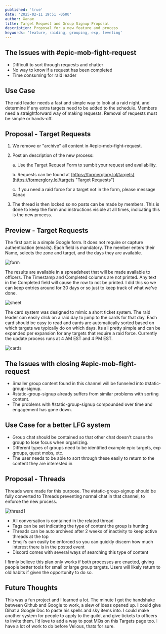 ```yaml
---
published: 'true'
date: '2025-02-11 19:51 -0500'
author: Xanax
title: Target Request and Group Signup Proposal
description: Proposal for a new feature and process
keywords: 'feature, raiding, grouping, exp, leveling'
---
```

## The Issues with #epic-mob-fight-request
- Difficult to sort through requests and chatter
- No way to know if a request has been completed
- Time consuming for raid leader

## Use Case

The raid leader needs a fast and simple way to look at a raid night, and determine if any extra targets need to be added to the schedule. Members need a straightforward way of making requests. Removal of requests must be simple or hands-off.

## Proposal - Target Requests

1. We remove or "archive" all content in #epic-mob-fight-request.
2. Post an description of the new process:

	a. Use the Target Request Form to sumbit your request and availability.
    
    b. Requests can be found at [https://formerglory.lol/targets](https://formerglory.lol/targets "Target Requests")
    
    c. If you need a raid force for a target not in the form, please message Xanax
    
3. The thread is then locked so no posts can be made by members. This is done to keep the form and instructions visible at all times, indicating this is the new process. 

## Preview - Target Requests

The first part is a simple Google form. It does not require or capture authentication (emails). Each field is mandatory. The member enters their Name, selects the zone and target, and the days they are available. 

![form]({{site.baseurl}}/assets/img/form.png)

The results are available in a spreadsheet that will be made available to officers. The Timestamp and Completed columns are not printed. Any text in the Completed field will cause the row to not be printed. I did this so we can keep entries around for 30 days or so just to keep track of what we've done. 

![sheet]({{site.baseurl}}/assets/img/sheet.png)

The card system was designed to mimic a short ticket system. The raid leader can easily click on a raid day to jump to the cards for that day. Each card should be easy to read and cards are automatically sorted based on which targets we typically do on which days. Its all pretty simple and can be expanded per expansion for any targets that require a raid force. Currently the update process runs at 4 AM EST and 4 PM EST. 

![cards]({{site.baseurl}}/assets/img/cards.png)

## The Issues with closing #epic-mob-fight-request
- Smaller group content found in this channel will be funneled into #static-group-signup.
- #static-group-signup already suffers from similar problems with sorting content.
- The problems with #static-group-signup compounded over time and engagement has gone down.

## Use Case for a better LFG system
- Group chat should be contained so that other chat doesn't cause the group to lose focus when organizing.
- Different types of groups need to be identified example epic targets, exp groups, quest mobs, etc.
- The user needs to be able to sort through these easily to return to the content they are interested in.

## Proposal - Threads

Threads were made for this purpose. The #static-group-signup should be fully converted to Threads preventing normal chat in that channel, to enforce the new process.

![thread1]({{site.baseurl}}/assets/img/thread1.png)

- All conversation is contained in the related thread
- Tags can be set indicating the type of content the group is hunting
- Threads can be auto archived after 2 weeks of inactivity to keep active threads at the top
- Emoji's can easily be enforced so you can quickly discern how much interest there is in the posted event
- Discord comes with several ways of searching this type of content

I firmly believe this plan only works if both processes are enacted, giving people better tools for small or large group targets. Users will likely return to old habits if given the opportunity to do so.

## Future Thoughts

This was a fun project and I learned a lot. The minute I got the handshake between Github and Google to work, a slew of ideas opened up. I could give Dihat a Google Doc to paste his spells and sky items into. I could make another system for people to apply to the guild, and give tickets to officers to invite them. I'd love to add a way to post MQs on this Targets page too. I have a lot of work to do before Velious, thats for sure.
